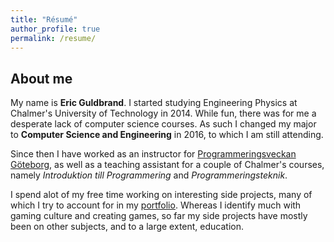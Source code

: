 ```yaml
---
title: "Résumé"
author_profile: true
permalink: /resume/
---
```


## About me

My name is **Eric Guldbrand**. I started studying Engineering Physics at Chalmer's University of Technology in 2014. While fun, there was for me a desperate lack of computer science courses. As such I changed my major to **Computer Science and Engineering** in 2016, to which I am still attending.

Since then I have worked as an instructor for [Programmeringsveckan Göteborg](http://programmeringsveckan.se), as well as a teaching assistant for a couple of Chalmer's courses, namely *Introduktion till Programmering* and *Programmeringsteknik*.

I spend alot of my free time working on interesting side projects, many of which I try to account for in my [portfolio](/portfolio/). Whereas I identify much with gaming culture and creating games, so far my side projects have mostly been on other subjects, and to a large extent, education.